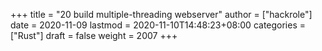 +++
title = "20 build multiple-threading webserver"
author = ["hackrole"]
date = 2020-11-09
lastmod = 2020-11-10T14:48:23+08:00
categories = ["Rust"]
draft = false
weight = 2007
+++
